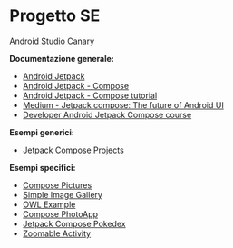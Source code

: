 # Progetto SE

[Android Studio Canary](https://developer.android.com/studio/preview)

**Documentazione generale:**
* [Android Jetpack](https://developer.android.com/jetpack)
* [Android Jetpack - Compose](https://developer.android.com/jetpack/compose)
* [Android Jetpack - Compose tutorial](https://developer.android.com/jetpack/compose/tutorial)
* [Medium - Jetpack compose: The future of Android UI](https://medium.com/mobile-app-development-publication/jetpack-compose-the-future-of-android-ui-e021dc3739e9)
* [Developer Android Jetpack Compose course](https://developer.android.com/courses/pathways/compose)

**Esempi generici:**
* [Jetpack Compose Projects](https://foso.github.io/Jetpack-Compose-Playground/compose_projects/)

**Esempi specifici:**
* [Compose Pictures](https://github.com/hi-manshu/ComposePictures)
* [Simple Image Gallery](https://github.com/shakil807g/SimpleImageGallery)
* [OWL Example](https://github.com/android/compose-samples/blob/main/Owl)
* [Compose PhotoApp](https://github.com/andkulikov/compose-photoapp)
* [Jetpack Compose Pokedex](https://github.com/zsoltk/compose-pokedex)
* [Zoomable Activity](https://github.com/vinaygaba/Learn-Jetpack-Compose-By-Example/blob/master/app/src/main/java/com/example/jetpackcompose/customview/ZoomableActivity.kt)
